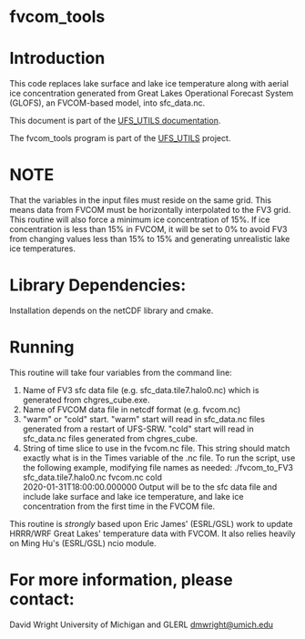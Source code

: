 # fvcom_tools

# Introduction

This code replaces lake surface and lake ice temperature along
with aerial ice concentration generated from Great Lakes 
Operational Forecast System (GLOFS), an FVCOM-based model, into 
sfc_data.nc.

This document is part of the <a href="../index.html">UFS_UTILS
documentation</a>.

The fvcom_tools program is part of the
[UFS_UTILS](https://github.com/ufs-community/UFS_UTILS) project.

# NOTE

That the variables in the input files must reside on 
the same grid. This means data from FVCOM must be horizontally 
interpolated to the FV3 grid. This routine will also force a 
minimum ice concentration of 15%. If ice concentration is less 
than 15% in FVCOM, it will be set to 0% to avoid FV3 from 
changing values less than 15% to 15% and generating unrealistic 
lake ice temperatures.

# Library Dependencies:

Installation depends on the netCDF library and cmake.

# Running

This routine will take four variables from the command line:
1. Name of FV3 sfc data file (e.g. sfc_data.tile7.halo0.nc)
   which is generated from chgres_cube.exe.
2. Name of FVCOM data file in netcdf format (e.g. fvcom.nc)
3. "warm" or "cold" start. "warm" start will read in 
    sfc_data.nc files generated from a restart of UFS-SRW.
    "cold" start will read in sfc_data.nc files generated 
    from chgres_cube. 
4. String of time slice to use in the fvcom.nc file. This string
    should match exactly what is in the Times variable of the .nc file.
To run the script, use the following example, modifying file
names as needed:
   ./fvcom_to_FV3 sfc_data.tile7.halo0.nc fvcom.nc cold \
     2020-01-31T18:00:00.000000
Output will be to the sfc data file and include lake surface 
and lake ice temperature, and lake ice concentration from the 
first time in the FVCOM file.

This routine is *strongly* based upon Eric James' (ESRL/GSL) work
to update HRRR/WRF Great Lakes' temperature data with FVCOM.
It also relies heavily on Ming Hu's (ESRL/GSL) ncio module.

# For more information, please contact:

David Wright
University of Michigan and GLERL
dmwright@umich.edu
